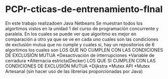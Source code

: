 # PCPr-cticas-de-entrenamiento-fInal
En este trabajo realizadoen Java Netbeans
Se muestran todos los algortimos vistos en la unidad 1 del curso de programación concurrente y paralela.
En los cuales se puede ver que algoritmo es mejor en comparación a otro ya que se ve en cada uno
cuales son las condiciones de exclusión mutua que no cumple y cuales si, hay un repositorios de 6 algortimos los cuales son
LOS QUE NO CUMPLEN CON LAS CONDICIONES DE EXCLUSIÓN MUTUA
    *Desactivación de interrupciones
    *Variable de cerradura
    *Alternacia estricta(Decker)
LOS QUE SI CUMPLEN CON LAS CONDICIONES DE EXCLUSIÓN MUTUA
    *Dijkstra
    *Mutex API
    *Mutex Artesanal (sin hacer uso de las librerias proporcionadas por Java)
